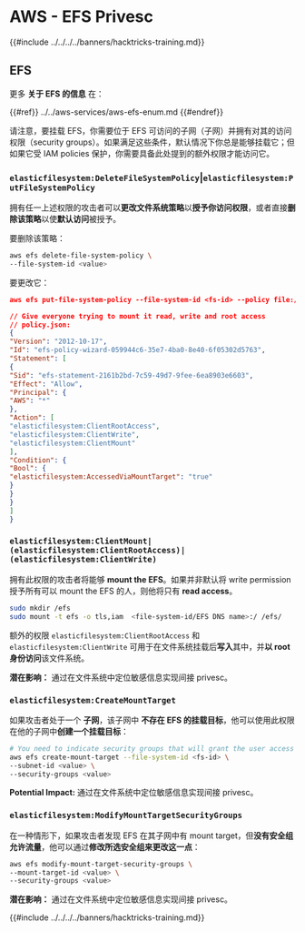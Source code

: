 # AWS - EFS Privesc

{{#include ../../../../banners/hacktricks-training.md}}

## EFS

更多 **关于 EFS 的信息** 在：

{{#ref}}
../../aws-services/aws-efs-enum.md
{{#endref}}

请注意，要挂载 EFS，你需要位于 EFS 可访问的子网（子网）并拥有对其的访问权限（security groups）。如果满足这些条件，默认情况下你总是能够挂载它；但如果它受 IAM policies 保护，你需要具备此处提到的额外权限才能访问它。

### `elasticfilesystem:DeleteFileSystemPolicy`|`elasticfilesystem:PutFileSystemPolicy`

拥有任一上述权限的攻击者可以**更改文件系统策略**以**授予你访问权限**，或者直接**删除该策略**以使**默认访问**被授予。

要删除该策略：
```bash
aws efs delete-file-system-policy \
--file-system-id <value>
```
要更改它：
```json
aws efs put-file-system-policy --file-system-id <fs-id> --policy file:///tmp/policy.json

// Give everyone trying to mount it read, write and root access
// policy.json:
{
"Version": "2012-10-17",
"Id": "efs-policy-wizard-059944c6-35e7-4ba0-8e40-6f05302d5763",
"Statement": [
{
"Sid": "efs-statement-2161b2bd-7c59-49d7-9fee-6ea8903e6603",
"Effect": "Allow",
"Principal": {
"AWS": "*"
},
"Action": [
"elasticfilesystem:ClientRootAccess",
"elasticfilesystem:ClientWrite",
"elasticfilesystem:ClientMount"
],
"Condition": {
"Bool": {
"elasticfilesystem:AccessedViaMountTarget": "true"
}
}
}
]
}
```
### `elasticfilesystem:ClientMount|(elasticfilesystem:ClientRootAccess)|(elasticfilesystem:ClientWrite)`

拥有此权限的攻击者将能够 **mount the EFS**。如果并非默认将 write permission 授予所有可以 mount the EFS 的人，则他将只有 **read access**。
```bash
sudo mkdir /efs
sudo mount -t efs -o tls,iam  <file-system-id/EFS DNS name>:/ /efs/
```
额外的权限 `elasticfilesystem:ClientRootAccess` 和 `elasticfilesystem:ClientWrite` 可用于在文件系统挂载后**写入**其中，并**以 root 身份访问**该文件系统。

**潜在影响：** 通过在文件系统中定位敏感信息实现间接 privesc。

### `elasticfilesystem:CreateMountTarget`

如果攻击者处于一个 **子网**，该子网中 **不存在 EFS 的挂载目标**，他可以使用此权限在他的子网中**创建一个挂载目标**：
```bash
# You need to indicate security groups that will grant the user access to port 2049
aws efs create-mount-target --file-system-id <fs-id> \
--subnet-id <value> \
--security-groups <value>
```
**Potential Impact:** 通过在文件系统中定位敏感信息实现间接 privesc。

### `elasticfilesystem:ModifyMountTargetSecurityGroups`

在一种情形下，如果攻击者发现 EFS 在其子网中有 mount target，但**没有安全组允许流量**，他可以通过**修改所选安全组来更改这一点**：
```bash
aws efs modify-mount-target-security-groups \
--mount-target-id <value> \
--security-groups <value>
```
**潜在影响：** 通过在文件系统中定位敏感信息实现间接 privesc。

{{#include ../../../../banners/hacktricks-training.md}}
